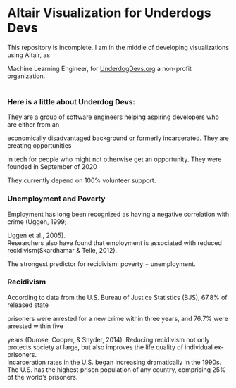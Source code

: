 # Altair Visualization for Underdogs Devs
This repository is incomplete. I am in the middle of developing visualizations using Altair, as 

Machine Learning Engineer, for [UnderdogDevs.org](https://www.underdogdevs.org) a non-profit organization.<br/><br/>

### Here is a little about Underdog Devs:

They are a group of software engineers helping aspiring developers who are either from an

economically disadvantaged background or formerly incarcerated. They are creating opportunities 

in tech for people who might not otherwise get an opportunity. They were founded in September of 2020

They currently depend on 100% volunteer support.

### Unemployment and Poverty

Employment has long been recognized as having a negative correlation with crime (Uggen, 1999; 

Uggen et al., 2005).<br/>
Researchers also have found that employment is associated with reduced recidivism(Skardhamar & Telle, 2012).<br/>

The strongest predictor for recidivism: poverty + unemployment.

### Recidivism

According to data from the U.S. Bureau of Justice Statistics (BJS), 67.8% of released state 

prisoners were arrested for a new crime within three years, and 76.7% were arrested within five

years (Durose, Cooper, & Snyder, 2014). Reducing recidivism not only protects society at large, but also improves the life quality of individual ex-prisoners.<br/>
Incarceration rates in the U.S. began increasing dramatically in the 1990s. The U.S. has the highest prison population of any country, comprising 25% of the world’s prisoners.
